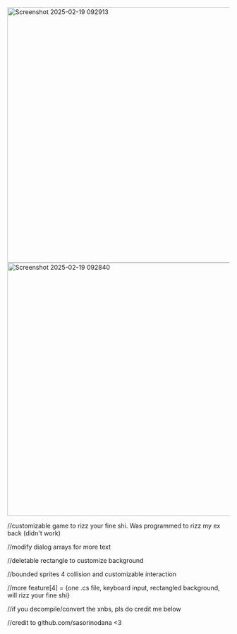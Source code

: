 <img width="580" alt="Screenshot 2025-02-19 092913" src="https://github.com/user-attachments/assets/eca8000d-afd8-407f-bcb4-0c85dce9d4ae" />
<img width="575" alt="Screenshot 2025-02-19 092840" src="https://github.com/user-attachments/assets/be1f4e15-5db4-412a-b4cb-e6f844cf125c" />


//customizable game to rizz your fine shi. Was programmed to rizz my ex back (didn't work)

//modify dialog arrays for more text

//deletable rectangle to customize background

//bounded sprites 4 collision and customizable interaction

//more feature[4] = {one .cs file, keyboard input, rectangled background, will rizz your fine shi}

//if you decompile/convert the xnbs, pls do credit me below

//credit to github.com/sasorinodana <3
